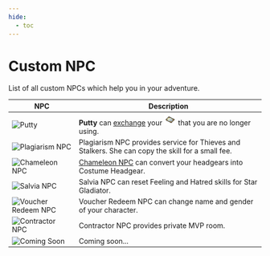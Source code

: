 ```yaml
---
hide:
  - toc
---
```

# Custom NPC

List of all custom NPCs which help you in your adventure.

| NPC                                 | Description                                                      |
|-------------------------------------|------------------------------------------------------------------|
| ![Putty](4_F_01.gif)                | **Putty** can [exchange](Card_Exchange.md) your ![cards](img/Card.gif) that you are no longer using. |
| ![Plagiarism NPC](4_F_ROGUE.gif)    | Plagiarism NPC provides service for Thieves and Stalkers. She can copy the skill for a small fee. |
| ![Chameleon NPC](4_M_JOB_BLACKSMITH.gif) | [Chameleon NPC](Costume_Converter.md) can convert your headgears into Costume Headgear. |
| ![Salvia NPC](1_M_SIGNMONK.gif)     | Salvia NPC can reset Feeling and Hatred skills for Star Gladiator. |
| ![Voucher Redeem NPC](4_M_HUMAN_02.gif) | Voucher Redeem NPC can change name and gender of your character. |
| ![Contractor NPC](4_M_YOUNGKNIGHT.gif) | Contractor NPC provides private MVP room.                      |
| ![Coming Soon](MD_COMMON.gif)       | Coming soon...                                                   |
